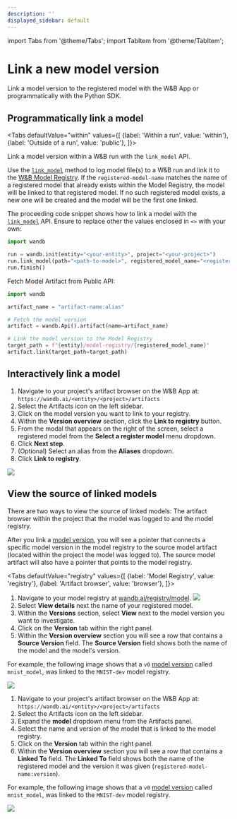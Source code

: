 ```yaml
---
description: ''
displayed_sidebar: default
---
```

import Tabs from '@theme/Tabs';
import TabItem from '@theme/TabItem';

# Link a new model version

Link a model version to the registered model with the W&B App or programmatically with the Python SDK.

## Programmatically link a model


<Tabs
  defaultValue="within"
  values={[
    {label: 'Within a run', value: 'within'},
    {label: 'Outside of a run', value: 'public'},
  ]}>
  <TabItem value="within">

Link a model version within a W&B run with the `link_model` API.

Use the [`link_model`](../../ref/python/run.md#link_model) method to log model file(s) to a W&B run and link it to the [W&B Model Registry](./intro.md). If the `registered-model-name` matches the name of a registered model that already exists within the Model Registry, the model will be linked to that registered model. If no such registered model exists, a new one will be created and the model will be the first one linked. 

The proceeding code snippet shows how to link a model with the [`link_model`](../../ref/python/run.md#link_model) API. Ensure to replace other the values enclosed in `<>` with your own:

```python
import wandb

run = wandb.init(entity="<your-entity>", project="<your-project>")
run.link_model(path="<path-to-model>", registered_model_name="<registered-model-name>")
run.finish()
```

  </TabItem>
  <TabItem value="public">

Fetch Model Artifact from Public API:

```python
import wandb

artifact_name = "artifact-name:alias"  

# Fetch the model version
artifact = wandb.Api().artifact(name=artifact_name)

# Link the model version to the Model Registry
target_path = f"{entity}/model-registry/{registered_model_name}"
artifact.link(target_path=target_path)
```

  </TabItem>  
</Tabs>



## Interactively link a model


1. Navigate to your project's artifact browser on the W&B App at: `https://wandb.ai/<entity>/<project>/artifacts`
2. Select the Artifacts icon on the left sidebar.
3. Click on the model version you want to link to your registry.
4. Within the **Version overview** section, click the **Link to registry** button.
5. From the modal that appears on the right of the screen, select a registered model from the **Select a register model** menu dropdown. 
6. Click **Next step**.
7. (Optional) Select an alias from the **Aliases** dropdown. 
8. Click **Link to registry**. 

![](/images/models/manual_linking.gif)

## View the source of linked models

There are two ways to view the source of linked models: The artifact browser within the project that the model was logged to and the model registry.

After you link a [model version](./model-management-concepts.md#model-version), you will see a pointer that connects a specific model version in the model registry to the source model artifact (located within the project the model was logged to). The source model artifact will also have a pointer that points to the model registry.


<Tabs
  defaultValue="registry"
  values={[
    {label: 'Model Registry', value: 'registry'},
    {label: 'Artifact browser', value: 'browser'},
  ]}>
  <TabItem value="registry">

1. Navigate to your model registry at [wandb.ai/registry/model](https://wandb.ai/registry/model).
![](/images/models/create_registered_model_1.png)
2. Select **View details** next the name of your registered model.
3. Within the **Versions** section, select **View** next to the model version you want to investigate.
4. Click on the **Version** tab within the right panel.
5. Within the **Version overview** section you will see a row that contains a **Source Version** field. The **Source Version** field shows both the name of the model and the model's version.

For example, the following image shows that a `v0` [model version](./model-management-concepts.md#model-version) called `mnist_model`, was linked to the `MNIST-dev` model registry.

![](/images/models/view_linked_model_registry.png)

  </TabItem>
  <TabItem value="browser">

1. Navigate to your project's artifact browser on the W&B App at: `https://wandb.ai/<entity>/<project>/artifacts`
2. Select the Artifacts icon on the left sidebar.
3. Expand the **model** dropdown menu from the Artifacts panel.
4. Select the name and version of the model that is linked to the model registry.
5. Click on the **Version** tab within the right panel.
6. Within the **Version overview** section you will see a row that contains a **Linked To** field. The **Linked To** field shows both the name of the registered model and the version it was given (`registered-model-name:version`). 

For example, the following image shows that a `v0` [model version](./model-management-concepts.md#model-version) called `mnist_model`, was linked to the `MNIST-dev` model registry. 

![](/images/models/view_linked_model_artifacts_browser.png)


  </TabItem>
</Tabs>